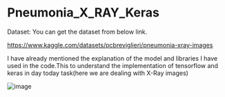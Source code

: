 # Pneumonia_X_RAY_Keras

Dataset: You can get the dataset from below link.

https://www.kaggle.com/datasets/pcbreviglieri/pneumonia-xray-images

I have already mentioned the explanation of the model and libraries I have used in the code.This to understand the implementation of tensorflow and keras in day today task(here we are dealing with X-Ray images)


![image](https://github.com/SharmaShivani12/Pneumonia_X_RAY_Keras/assets/116270548/0dac3ffb-08ed-444d-9fbe-f4dccf1899af)
